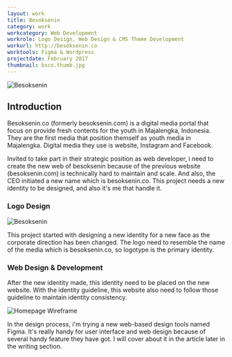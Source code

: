 ```yaml
---
layout: work
title: Besoksenin
category: work
workcategory: Web Development
workrole: Logo Design, Web Design & CMS Theme Development
workurl: http://besoksenin.co
worktools: Figma & Wordpress
projectdate: February 2017
thumbnail: bsco.thumb.jpg
---
```


![Besoksenin]({{site.baseurl}}/res/img/works/bsco.png)

## Introduction

Besoksenin.co (formerly besoksenin.com) is a digital media portal that focus on provide fresh contents for the youth in Majalengka, Indonesia. They are the first media that position themself as youth media in Majalengka. Digital media they use is website, Instagram and Facebook.

Invited to take part in their strategic position as web developer, i need to create the new web of besoksenin because of the previous website (besoksenin.com) is technically hard to maintain and scale. And also, the CEO initiated a new name which is besoksenin.co. This project needs a new identity to be designed, and also it's me that handle it.

### Logo Design

![Besoksenin]({{site.baseurl}}/res/img/works/bsco02.png)

This project started with designing a new identity for a new face as the corporate direction has been changed. The logo need to resemble the name of the media which is besoksenin.co, so logotype is the primary identity.

### Web Design & Development

After the new identity made, this identity need to be placed on the new website. With the identity guideline, this website also need to follow those guideline to maintain identity consistency.

![Homepage Wireframe]({{site.baseurl}}/res/img/works/bsco03.jpg)

In the design process, i'm trying a new web-based design tools named Figma. It's really handy for user interface and web design because of several handy feature they have got. I will cover about it in the article later in the writing section.